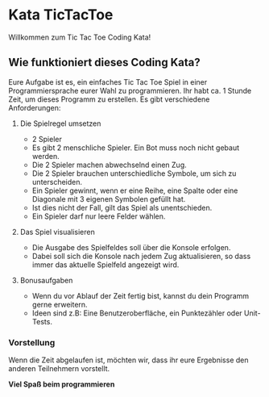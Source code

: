 # Kata TicTacToe
Willkommen zum Tic Tac Toe Coding Kata!

## Wie funktioniert dieses Coding Kata?
Eure Aufgabe ist es, ein einfaches Tic Tac Toe Spiel in einer Programmiersprache eurer Wahl zu programmieren. Ihr habt ca. 1 Stunde Zeit, um dieses Programm zu erstellen. Es gibt verschiedene Anforderungen:
1. Die Spielregel umsetzen
    - 2 Spieler
    - Es gibt 2 menschliche Spieler. Ein Bot muss noch nicht gebaut werden.
    - Die 2 Spieler machen abwechselnd einen Zug.
    - Die 2 Spieler brauchen unterschiedliche Symbole, um sich zu unterscheiden.
    - Ein Spieler gewinnt, wenn er eine Reihe, eine Spalte oder eine Diagonale mit 3 eigenen Symbolen gefüllt hat.
    - Ist dies nicht der Fall, gilt das Spiel als unentschieden.
    - Ein Spieler darf nur leere Felder wählen.

2. Das Spiel visualisieren
   - Die Ausgabe des Spielfeldes soll über die Konsole erfolgen.
   - Dabei soll sich die Konsole nach jedem Zug aktualisieren, so dass immer das aktuelle Spielfeld angezeigt wird.

3. Bonusaufgaben
   - Wenn du vor Ablauf der Zeit fertig bist, kannst du dein Programm gerne erweitern.
   - Ideen sind z.B: Eine Benutzeroberfläche, ein Punktezähler oder Unit-Tests.

### Vorstellung
Wenn die Zeit abgelaufen ist, möchten wir, dass ihr eure Ergebnisse den anderen Teilnehmern vorstellt.

**Viel Spaß beim programmieren**
